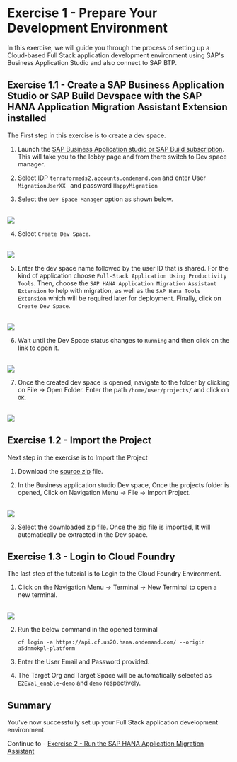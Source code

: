 # Exercise 1 - Prepare Your Development Environment

In this exercise, we will guide you through the process of setting up a Cloud-based Full Stack application development environment using SAP's Business Application Studio and also connect to SAP BTP.

## Exercise 1.1 - Create a SAP Business Application Studio or SAP Build Devspace with the SAP HANA Application Migration Assistant Extension installed

The First step in this exercise is to create a dev space.

1. Launch the [SAP Business Application studio or SAP Build subscription](https://enable-demo.us20.build.cloud.sap/lobby). This will take you to the lobby page and from there switch to Dev space manager.

2. Select IDP `terraformeds2.accounts.ondemand.com` and enter User `MigrationUserXX ` and password `HappyMigration`

3. Select the `Dev Space Manager` option as shown below.

<br>![](/exercises/ex1/images/launch.png)

4. Select `Create Dev Space`.

<br>![](/exercises/ex1/images/create.png)

5. Enter the dev space name followed by the user ID that is shared. For the kind of application choose `Full-Stack Application Using Productivity Tools`. Then, choose the `SAP HANA Application Migration Assistant Extension` to help with migration, as well as the `SAP Hana Tools Extension` which will be required later for deployment. Finally, click on `Create Dev Space`.

<br>![](/exercises/ex1/images/devspace.png)

6. Wait until the Dev Space status changes to `Running` and then click on the link to open it.

<br>![](/exercises/ex1/images/running.png)

7. Once the created dev space is opened, navigate to the folder by clicking on File -> Open Folder. Enter the path `/home/user/projects/` and click on `OK`.

<br>![](/exercises/ex1/images/open.png)

## Exercise 1.2 - Import the Project

Next step in the exercise is to Import the Project

1. Download the [source.zip](/exercises/ShineDemoSource.zip) file.

2. In the Business application studio Dev space, Once the projects folder is opened, Click on Navigation Menu -> File -> Import Project.

<br>![](/exercises/ex1/images/import.png)

3. Select the downloaded zip file. Once the zip file is imported, It will automatically be extracted in the Dev space.


## Exercise 1.3 - Login to Cloud Foundry

The last step of the tutorial is to Login to the Cloud Foundry Environment.

1. Click on the Navigation Menu -> Terminal -> New Terminal to open a new terminal.

<br>![](/exercises/ex1/images/terminal.png)

2. Run the below command in the opened terminal

   ```
   cf login -a https://api.cf.us20.hana.ondemand.com/ --origin a5dnmokpl-platform
   ```

3. Enter the User Email and Password provided.

4. The Target Org and Target Space will be automatically selected as `E2EVal_enable-demo` and `demo` respectively.

## Summary

You've now successfully set up your Full Stack application development environment.

Continue to - [Exercise 2 - Run the SAP HANA Application Migration Assistant
](../ex2/README.md)